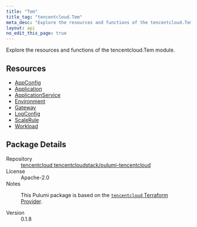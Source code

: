 ```yaml
---
title: "Tem"
title_tag: "tencentcloud.Tem"
meta_desc: "Explore the resources and functions of the tencentcloud.Tem module."
layout: api
no_edit_this_page: true
---
```


<!-- WARNING: this file was generated by Pulumi Docs Generator. -->
<!-- Do not edit by hand unless you're certain you know what you are doing! -->

Explore the resources and functions of the tencentcloud.Tem module.

<h2 id="resources">Resources</h2>
<ul class="api">
    <li><a href="appconfig/" title="AppConfig"><span class="api-symbol api-symbol--resource"></span>AppConfig</a></li>
    <li><a href="application/" title="Application"><span class="api-symbol api-symbol--resource"></span>Application</a></li>
    <li><a href="applicationservice/" title="ApplicationService"><span class="api-symbol api-symbol--resource"></span>ApplicationService</a></li>
    <li><a href="environment/" title="Environment"><span class="api-symbol api-symbol--resource"></span>Environment</a></li>
    <li><a href="gateway/" title="Gateway"><span class="api-symbol api-symbol--resource"></span>Gateway</a></li>
    <li><a href="logconfig/" title="LogConfig"><span class="api-symbol api-symbol--resource"></span>LogConfig</a></li>
    <li><a href="scalerule/" title="ScaleRule"><span class="api-symbol api-symbol--resource"></span>ScaleRule</a></li>
    <li><a href="workload/" title="Workload"><span class="api-symbol api-symbol--resource"></span>Workload</a></li>
</ul>

<h2 id="package-details">Package Details</h2>
<dl class="package-details">
	<dt>Repository</dt>
	<dd><a href="https://github.com/tencentcloudstack/pulumi-tencentcloud">tencentcloud tencentcloudstack/pulumi-tencentcloud</a></dd>
	<dt>License</dt>
	<dd>Apache-2.0</dd>
	<dt>Notes</dt>
	<dd><p>This Pulumi package is based on the <a href="https://github.com/tencentcloudstack/terraform-provider-tencentcloud"><code>tencentcloud</code> Terraform Provider</a>.</p>
</dd>
	<dt>Version</dt>
	<dd>0.1.8</dd>
</dl>

